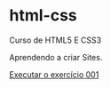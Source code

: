 # html-css
 Curso de HTML5 E CSS3

 Aprendendo a criar Sites.

<a href="https://brenomnz.github.io/html-css/exercicios/ex001/index.html">Executar o exercício 001</a>